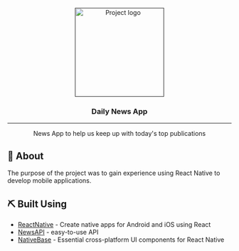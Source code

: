 <p align="center">
  <a href="" rel="noopener">
 <img width=200px height=200px src="https://i.imgur.com/6wj0hh6.jpg" alt="Project logo"></a>
</p>

<h3 align="center">Daily News App</h3>


---

<p align="center"> News App to help us keep up with today's top publications
    <br> 
</p>


## 🧐 About <a name = "about"></a>
The purpose of the project was to gain experience using React Native to develop mobile applications.

## ⛏️ Built Using <a name = "built_using"></a>
- [ReactNative](https://facebook.github.io/react-native/) - Create native apps for Android and iOS using React
- [NewsAPI](https://newsapi.org/) - easy-to-use API 
- [NativeBase](https://nativebase.io/) - Essential cross-platform UI components for React Native
